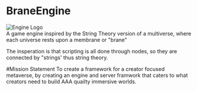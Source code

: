 # BraneEngine
![Engine Logo](https://github.com/WireWhiz/BraneEngine/edit/Main/media/Brane-Logo.png?raw=true)<br>
 A game engine inspired by the String Theory version of a multiverse, where each universe rests upon a membrane or "brane"

The insperation is that scripting is all done through nodes, so they are connected by "strings' thus string theory. 

#Mission Statement
To create a framework for a creator focused metaverse, by creating an engine and server framwork that caters to what creators need to build AAA quailty immersive worlds.
